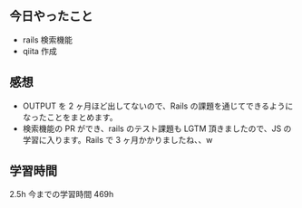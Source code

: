 ## 今日やったこと

- rails 検索機能
- qiita 作成

## 感想

- OUTPUT を 2 ヶ月ほど出してないので、Rails の課題を通じてできるようになったことをまとめます。
- 検索機能の PR ができ、rails のテスト課題も LGTM 頂きましたので、JS の学習に入ります。Rails で 3 ヶ月かかりましたね、、w

## 学習時間

2.5h
今までの学習時間 469h
